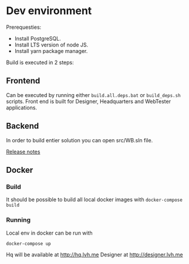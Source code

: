 # Dev environment

Prerequesties:

- Install PostgreSQL.
- Install LTS version of node JS.
- Install yarn package manager.

Build is executed in 2 steps:

## Frontend

Can be executed by running either `build.all.deps.bat` or `build_deps.sh` scripts. Front end is built for Designer, Headquarters and WebTester applications.

## Backend

In order to build entier solution you can open src/WB.sln file.

[Release notes](https://github.com/surveysolutions/surveysolutions/wiki/Release-notes)

## Docker

### Build

It should be possible to build all local docker images with `docker-compose build`

### Running

Local env in docker can be run with 

```
docker-compose up
```

Hq will be available at http://hq.lvh.me
Designer at http://designer.lvh.me


